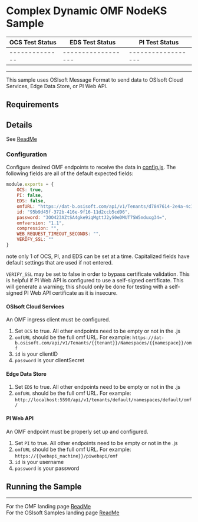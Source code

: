 # Complex Dynamic OMF NodeKS Sample


| OCS Test Status | EDS Test Status | PI Test Status |
| -------------- | ------------------ |------------------ |
| -------------- | ------------------ |------------------ |

---
This sample uses OSIsoft Message Format to send data to OSIsoft Cloud Services, Edge Data Store, or PI Web API. 

## Requirements


## Details

See [ReadMe](../) 

### Configuration

Configure desired OMF endpoints to receive the data in [config.js](.\config.js]).
The following fields are all of the default expected fields:
```js
module.exports = {
	OCS: true,
	PI: false,
	EDS: false,
    omfURL: "https://dat-b.osisoft.com/api/v1/Tenants/d7847614-2e4a-4c1e-812b-e8de5fd06a0f/Namespaces/SampleTesting/omf",
	id: "95b9d45f-372b-416e-9f16-11d2ccb5cd96",
    password: "3OO423AZtSA4gke9iqMgttJ2yS0eDMUT7SW5mduxg34=",
    omfversion: "1.1",
    compression: "",
    WEB_REQUEST_TIMEOUT_SECONDS: "",
    VERIFY_SSL: ""
}
```

note only 1 of OCS, PI, and EDS can be set at a time.
Capitalized fields have default settings that are used if not entered.  

`VERIFY_SSL` may be set to false in order to bypass certificate validation.  This is helpful if PI Web API is configured to use a self-signed certificate. This will generate a warning; this should only be done for testing with a self-signed PI Web API certificate as it is insecure.

#### OSIsoft Cloud Services

An OMF ingress client must be configured.

1. Set `OCS` to true. All other endpoints need to be empty or not in the .js
1. `omfURL` should be the full omf URL.  For example: `https://dat-b.osisoft.com/api/v1/Tenants/{{tenant}}/Namespaces/{{namespace}}/omf`
1. `id` is your clientID
1. `password` is your clientSecret

#### Edge Data Store

1. Set `EDS` to true. All other endpoints need to be empty or not in the .js
1. `omfURL` should be the full omf URL.  For example: `http://localhost:5590/api/v1/tenants/default/namespaces/default/omf/`

#### PI Web API

An OMF endpoint must be properly set up and configured.
      
1. Set `PI` to true. All other endpoints need to be empty or not in the .js
1. `omfURL` should be the full omf URL.  For example: `https://{{webapi_machine}}/piwebapi/omf`
1. `id` is your username
1. `password` is your password 


## Running the Sample


---
 
For the OMF landing page [ReadMe](../../../)  
For the OSIsoft Samples landing page [ReadMe](https://github.com/osisoft/OSI-Samples)